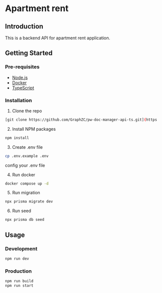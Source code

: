 # Apartment rent

## Introduction

This is a backend API for apartment rent application.

## Getting Started

### Pre-requisites

- [Node.js](https://nodejs.org/en/)
- [Docker](https://www.docker.com/)
- [TypeScript](https://www.typescriptlang.org/)

### Installation

1. Clone the repo

```sh
[git clone https://github.com/GraphZC/pw-doc-manager-api-ts.git](https://github.com/GraphZC/apartment-rent-backend.git)
```

2. Install NPM packages

```sh
npm install
```

3. Create .env file

```sh
cp .env.example .env
```

config your .env file

4. Run docker

```sh
docker compose up -d
```

5. Run migration

```sh
npx prisma migrate dev
```

6. Run seed

```sh
npx prisma db seed
```

## Usage

### Development

```sh
npm run dev
```

### Production

```sh
npm run build
npm run start
```
